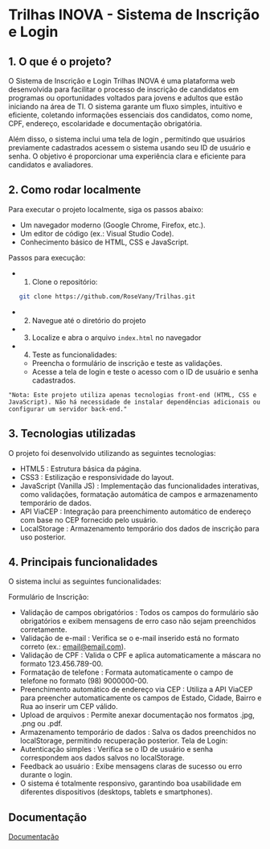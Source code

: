 
# Trilhas INOVA - Sistema de Inscrição e Login




## 1. O que é o projeto?
O Sistema de Inscrição e Login Trilhas INOVA é uma plataforma web desenvolvida para facilitar o processo de inscrição de candidatos em programas ou oportunidades voltados para jovens e adultos que estão iniciando na área de TI. O sistema garante um fluxo simples, intuitivo e eficiente, coletando informações essenciais dos candidatos, como nome, CPF, endereço, escolaridade e documentação obrigatória.

Além disso, o sistema inclui uma tela de login , permitindo que usuários previamente cadastrados acessem o sistema usando seu ID de usuário e senha. O objetivo é proporcionar uma experiência clara e eficiente para candidatos e avaliadores.

## 2. Como rodar localmente

Para executar o projeto localmente, siga os passos abaixo:

- Um navegador moderno (Google Chrome, Firefox, etc.).
- Um editor de código (ex.: Visual Studio Code).
- Conhecimento básico de HTML, CSS e JavaScript.

Passos para execução:

- 1. Clone o repositório:
 ```bash
    git clone https://github.com/RoseVany/Trilhas.git
 ```
- 2. Navegue até o diretório do projeto
- 3. Localize e abra o arquivo `index.html` no navegador
- 4. Teste as funcionalidades:
  - Preencha o formulário de inscrição e teste as validações.
  - Acesse a tela de login e teste o acesso com o ID de usuário e senha cadastrados.

`"Nota: Este projeto utiliza apenas tecnologias front-end (HTML, CSS e JavaScript). Não há necessidade de instalar dependências adicionais ou configurar um servidor back-end."`

## 3. Tecnologias utilizadas
O projeto foi desenvolvido utilizando as seguintes tecnologias:

- HTML5 : Estrutura básica da página.
- CSS3 : Estilização e responsividade do layout.
- JavaScript (Vanilla JS) : Implementação das funcionalidades interativas, como validações, formatação automática de campos e armazenamento temporário de dados.
- API ViaCEP : Integração para preenchimento automático de endereço com base no CEP fornecido pelo usuário.
- LocalStorage : Armazenamento temporário dos dados de inscrição para uso posterior.

## 4. Principais funcionalidades
O sistema inclui as seguintes funcionalidades:

Formulário de Inscrição:
- Validação de campos obrigatórios : Todos os campos do formulário são obrigatórios e exibem mensagens de erro caso não sejam preenchidos corretamente.
- Validação de e-mail : Verifica se o e-mail inserido está no formato correto (ex.: email@email.com).
- Validação de CPF : Valida o CPF e aplica automaticamente a máscara no formato 123.456.789-00.
- Formatação de telefone : Formata automaticamente o campo de telefone no formato (98) 9000000-00.
- Preenchimento automático de endereço via CEP : Utiliza a API ViaCEP para preencher automaticamente os campos de Estado, Cidade, Bairro e Rua ao inserir um CEP válido.
- Upload de arquivos : Permite anexar documentação nos formatos .jpg, .png ou .pdf.
- Armazenamento temporário de dados : Salva os dados preenchidos no localStorage, permitindo recuperação posterior.
Tela de Login:
- Autenticação simples : Verifica se o ID de usuário e senha correspondem aos dados salvos no localStorage.
- Feedback ao usuário : Exibe mensagens claras de sucesso ou erro durante o login.
- O sistema é totalmente responsivo, garantindo boa usabilidade em diferentes dispositivos (desktops, tablets e smartphones).
## Documentação

[Documentação](https://github.com/RoseVany/Trilhas/blob/main/Desafios/Desafio%2003/Documenta%C3%A7%C3%A3o.pdf)

